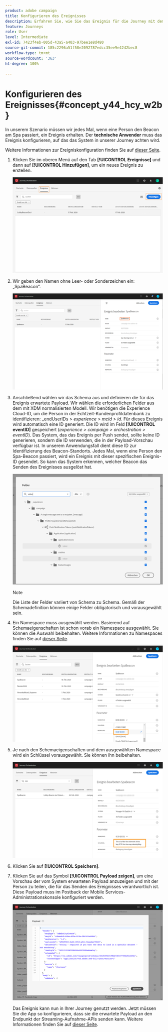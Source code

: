 ```yaml
---
product: adobe campaign
title: Konfigurieren des Ereignisses
description: Erfahren Sie, wie Sie das Ereignis für die Journey mit dem einfachen Anwendungsfall konfigurieren
feature: Journeys
role: User
level: Intermediate
exl-id: 7423f4eb-005d-43a5-a403-97bee1e8d480
source-git-commit: 185c2296a51f58e2092787edcc35ee9e4242bec8
workflow-type: tm+mt
source-wordcount: '363'
ht-degree: 100%

---
```


# Konfigurieren des Ereignisses{#concept_y44_hcy_w2b}

In unserem Szenario müssen wir jedes Mal, wenn eine Person den Beacon am Spa passiert, ein Ereignis erhalten. Der **technische Anwender** muss das Ereignis konfigurieren, auf das das System in unserer Journey achten wird.

Weitere Informationen zur Ereigniskonfiguration finden Sie auf [dieser Seite](../event/about-events.md).

1. Klicken Sie im oberen Menü auf den Tab **[!UICONTROL Ereignisse]** und dann auf **[!UICONTROL Hinzufügen]**, um ein neues Ereignis zu erstellen.

   ![](../assets/journeyuc1_1.png)

1. Wir geben den Namen ohne Leer- oder Sonderzeichen ein: „SpaBeacon“.

   ![](../assets/journeyuc1_2.png)

1. Anschließend wählen wir das Schema aus und definieren die für das Ereignis erwartete Payload. Wir wählen die erforderlichen Felder aus dem mit XDM normalisierten Modell. Wir benötigen die Experience Cloud-ID, um die Person in der Echtzeit-Kundenprofildatenbank zu identifizieren: _endUserIDs > _experience > mcid > id_. Für dieses Ereignis wird automatisch eine ID generiert. Die ID wird im Feld **[!UICONTROL eventID]** gespeichert (_experience > campaign > orchestration > eventID_). Das System, das das Ereignis per Push sendet, sollte keine ID generieren, sondern die ID verwenden, die in der Payload-Vorschau verfügbar ist. In unserem Anwendungsfall dient diese ID zur Identifizierung des Beacon-Standorts. Jedes Mal, wenn eine Person den Spa-Beacon passiert, wird ein Ereignis mit dieser spezifischen Ereignis-ID gesendet. So kann das System erkennen, welcher Beacon das Senden des Ereignisses ausgelöst hat.

   ![](../assets/journeyuc1_3.png)

   >[!NOTE]
   >
   >Die Liste der Felder variiert von Schema zu Schema. Gemäß der Schemadefinition können einige Felder obligatorisch und vorausgewählt sein.

1. Ein Namespace muss ausgewählt werden. Basierend auf Schemaeigenschaften ist schon vorab ein Namespace ausgewählt. Sie können die Auswahl beibehalten. Weitere Informationen zu Namespaces finden Sie auf [dieser Seite](../event/selecting-the-namespace.md).

   ![](../assets/journeyuc1_6.png)

1. Je nach den Schemaeigenschaften und dem ausgewählten Namespace wird ein Schlüssel vorausgewählt. Sie können ihn beibehalten.

   ![](../assets/journeyuc1_5.png)

1. Klicken Sie auf **[!UICONTROL Speichern]**.

1. Klicken Sie auf das Symbol **[!UICONTROL Payload zeigen]**, um eine Vorschau der vom System erwarteten Payload anzuzeigen und mit der Person zu teilen, die für das Senden des Ereignisses verantwortlich ist. Diese Payload muss im Postback der Mobile Services-Administrationskonsole konfiguriert werden.

   ![](../assets/journeyuc1_7.png)

   Das Ereignis kann nun in Ihrer Journey genutzt werden. Jetzt müssen Sie die App so konfigurieren, dass sie die erwartete Payload an den Endpunkt der Streaming-Aufnahme-APIs senden kann. Weitere Informationen finden Sie auf [dieser Seite](../event/additional-steps-to-send-events-to-journey-orchestration.md).
